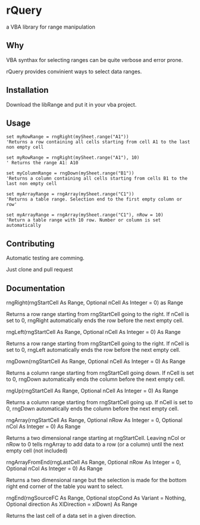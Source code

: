 rQuery
===========================================
a VBA library for range manipulation


Why
---

VBA synthax for selecting ranges can be quite verbose and error prone.

rQuery provides convinient ways to select data ranges.


Installation
------------
Download the libRange and put it in your vba project.

Usage
-----
```vba
set myRowRange = rngRight(mySheet.range("A1"))
'Returns a row containing all cells starting from cell A1 to the last non empty cell

set myRowRange = rngRight(mySheet.range("A1"), 10)
' Returns the range A1: A10

set myColumnRange = rngDown(mySheet.range("B1"))
'Returns a column containing all cells starting from cells B1 to the last non empty cell

set myArrayRange = rngArray(mySheet.range("C1"))
'Returns a table range. Selection end to the first empty column or row'

set myArrayRange = rngArray(mySheet.range("C1"), nRow = 10)
'Return a table range with 10 row. Number or column is set automatically
```

Contributing
------------

Automatic testing are comming.

Just clone and pull request


Documentation
-------------


rngRight(rngStartCell As Range, Optional nCell As Integer = 0) as Range

Returns a row range starting from rngStartCell going to the right. If nCell is set to 0, rngRight automatically ends the row before the next empty cell.

rngLeft(rngStartCell As Range, Optional nCell As Integer = 0) As Range

Returns a row range starting from rngStartCell going to the right. If nCell is set to 0, rngLeft automatically ends the row before the next empty cell.

rngDown(rngStartCell As Range, Optional nCell As Integer = 0) As Range

Returns a column range starting from rngStartCell going down. If nCell is set to 0, rngDown automatically ends the column before the next empty cell.

rngUp(rngStartCell As Range, Optional nCell As Integer = 0) As Range

Returns a column range starting from rngStartCell going up. If nCell is set to 0, rngDown automatically ends the column before the next empty cell.

rngArray(rngStartCell As Range, Optional nRow As Integer = 0, Optional nCol As Integer = 0) As Range

Returns a two dimensional range starting at rngStartCell. Leaving nCol or nRow to 0 tells rngArray to add data to a row (or a column) until the next empty cell (not included)

rngArrayFromEnd(rngLastCell As Range, Optional nRow As Integer = 0, Optional nCol As Integer = 0) As Range

Returns a two dimensional range but the selection is made for the bottom right end corner of the table you want to select.


rngEnd(rngSourceFC As Range, Optional stopCond As Variant = Nothing, Optional direction As XlDirection = xlDown) As Range

Returns the last cell of a data set in a given direction.
